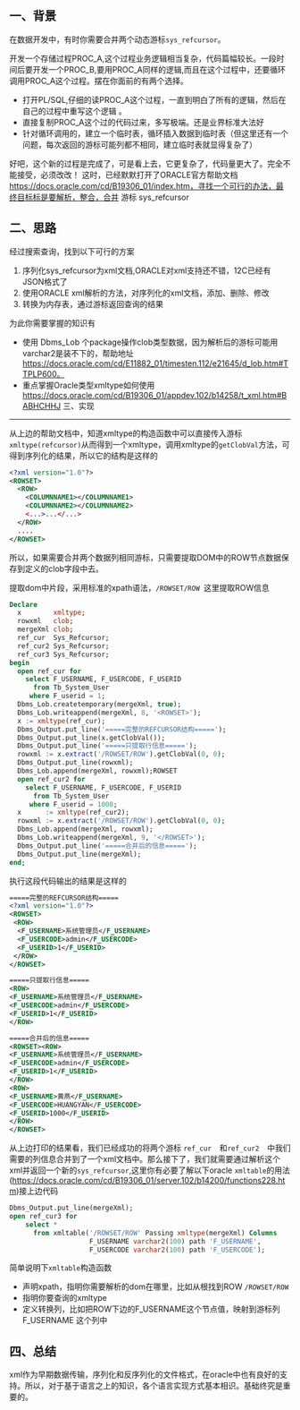 一、背景
---

在数据开发中，有时你需要合并两个动态游标`sys_refcursor`。

开发一个存储过程PROC\_A,这个过程业务逻辑相当复杂，代码篇幅较长。一段时间后要开发一个PROC\_B,要用PROC\_A同样的逻辑,而且在这个过程中，还要循环调用PROC\_A这个过程。摆在你面前的有两个选择。

+ 打开PL/SQL,仔细的读PROC\_A这个过程，一直到明白了所有的逻辑，然后在自己的过程中重写这个逻辑 。
+ 直接复制PROC\_A这个过的代码过来，多写极端。还是业界标准大法好
+ 针对循环调用的，建立一个临时表，循环插入数据到临时表（但这里还有一个问题，每次返回的游标可能列都不相同，建立临时表就显得复杂了）

好吧，这个新的过程是完成了，可是看上去，它更复杂了，代码量更大了。完全不能接受，必须改改！
这时，已经默默打开了ORACLE官方帮助文档 https://docs.oracle.com/cd/B19306_01/index.htm，寻找一个可行的办法，最终目标标是要解析，整合，合并 游标 sys_refcursor

二、思路
---
经过搜索查询，找到以下可行的方案
1. 序列化sys_refcursor为xml文档,ORACLE对xml支持还不错，12C已经有JSON格式了
2. 使用ORACLE xml解析的方法，对序列化的xml文档，添加、删除、修改
3. 转换为内存表，通过游标返回查询的结果

为此你需要掌握的知识有
+ 使用 Dbms_Lob 个package操作clob类型数据，因为解析后的游标可能用varchar2是装不下的，帮助地址  https://docs.oracle.com/cd/E11882_01/timesten.112/e21645/d_lob.htm#TTPLP600。
+ 重点掌握Oracle类型xmltype如何使用 https://docs.oracle.com/cd/B19306_01/appdev.102/b14258/t_xml.htm#BABHCHHJ
三、实现
---
从上边的帮助文档中，知道xmltype的构造函数中可以直接传入游标`xmltype(refcursor)`从而得到一个xmltype，调用xmltype的`getClobVal`方法，可得到序列化的结果，所以它的结构是这样的

```xml
<?xml version="1.0"?>
<ROWSET>
  <ROW>
    <COLUMNNAME1></COLUMNNAME1>
    <COLUMNNAME2></COLUMNNAME2>
    <...>...</...>
  </ROW>
  ....
</ROWSET>
```

所以，如果需要合并两个数据列相同游标，只需要提取DOM中的ROW节点数据保存到定义的clob字段中去。

提取dom中片段，采用标准的xpath语法，`/ROWSET/ROW `这里提取ROW信息

```sql
Declare
  x        xmltype;
  rowxml   clob;
  mergeXml clob;
  ref_cur  Sys_Refcursor;
  ref_cur2 Sys_Refcursor;
  ref_cur3 Sys_Refcursor;
begin
  open ref_cur for
    select F_USERNAME, F_USERCODE, F_USERID
      from Tb_System_User
     where F_userid = 1;
  Dbms_Lob.createtemporary(mergeXml, true);
  Dbms_Lob.writeappend(mergeXml, 8, '<ROWSET>');
  x := xmltype(ref_cur);
  Dbms_Output.put_line('=====完整的REFCURSOR结构=====');
  Dbms_Output.put_line(x.getClobVal());
  Dbms_Output.put_line('=====只提取行信息=====');
  rowxml := x.extract('/ROWSET/ROW').getClobVal(0, 0);
  Dbms_Output.put_line(rowxml);
  Dbms_Lob.append(mergeXml, rowxml);ROWSET
  open ref_cur2 for
    select F_USERNAME, F_USERCODE, F_USERID
      from Tb_System_User
     where F_userid = 1000;
  x      := xmltype(ref_cur2);
  rowxml := x.extract('/ROWSET/ROW').getClobVal(0, 0);
  Dbms_Lob.append(mergeXml, rowxml);
  Dbms_Lob.writeappend(mergeXml, 9, '</ROWSET>');
  Dbms_Output.put_line('=====合并后的信息=====');
  Dbms_Output.put_line(mergeXml);
end;
```
执行这段代码输出的结果是这样的
```xml
=====完整的REFCURSOR结构=====
<?xml version="1.0"?>
<ROWSET>
 <ROW>
  <F_USERNAME>系统管理员</F_USERNAME>
  <F_USERCODE>admin</F_USERCODE>
  <F_USERID>1</F_USERID>
 </ROW>
</ROWSET>

=====只提取行信息=====
<ROW>
<F_USERNAME>系统管理员</F_USERNAME>
<F_USERCODE>admin</F_USERCODE>
<F_USERID>1</F_USERID>
</ROW>

=====合并后的信息=====
<ROWSET><ROW>
<F_USERNAME>系统管理员</F_USERNAME>
<F_USERCODE>admin</F_USERCODE>
<F_USERID>1</F_USERID>
</ROW>
<ROW>
<F_USERNAME>黄燕</F_USERNAME>
<F_USERCODE>HUANGYAN</F_USERCODE>
<F_USERID>1000</F_USERID>
</ROW>
</ROWSET>

```

从上边打印的结果看，我们已经成功的将两个游标 `ref_cur  `和`ref_cur2  `中我们需要的列信息合并到了一个xml文档中。那么接下了，我们就需要通过解析这个xml并返回一个新的`sys_refcursor`,这里你有必要了解以下oracle `xmltable`的用法(https://docs.oracle.com/cd/B19306_01/server.102/b14200/functions228.htm)接上边代码

```sql
Dbms_Output.put_line(mergeXml);
open ref_cur3 for
    select *
      from xmltable('/ROWSET/ROW' Passing xmltype(mergeXml) Columns
                    F_USERNAME varchar2(100) path 'F_USERNAME',
                    F_USERCODE varchar2(100) path 'F_USERCODE');
```

简单说明下`xmltable`构造函数
+ 声明xpath，指明你需要解析的dom在哪里，比如从根找到ROW `/ROWSET/ROW`
+ 指明你要查询的xmltype
+ 定义转换列，比如把ROW下边的F\_USERNAME这个节点值，映射到游标列F\_USERNAME 这个列中


四、总结
---
xml作为早期数据传输，序列化和反序列化的文件格式，在oracle中也有良好的支持。所以，对于基于语言之上的知识，各个语言实现方式基本相识。基础终究是重要的。



